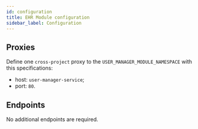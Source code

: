 ```yaml
---
id: configuration
title: EHR Module configuration
sidebar_label: Configuration
---
```




## Proxies

Define one `cross-project` proxy to the `USER_MANAGER_MODULE_NAMESPACE` with this specifications:

- host: `user-manager-service`;
- port: `80`.

## Endpoints

No additional endpoints are required.
